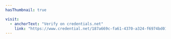```yaml
---
hasThumbnail: true

visit: 
  - anchorText: "Verify on credentials.net"
    link: "https://www.credential.net/187a669c-fa61-4370-a324-f6974bd014f1"
---
```

